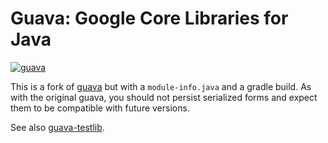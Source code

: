 # Guava: Google Core Libraries for Java

[![guava](https://maven-badges.herokuapp.com/maven-central/io.github.jbock-java/guava/badge.svg?subject=guava)](https://maven-badges.herokuapp.com/maven-central/io.github.jbock-java/guava)

This is a fork of [guava](https://github.com/google/guava/tree/9830997ec9676dcf794369da9b8b20b8162caa60)
but with a `module-info.java` and a gradle build.
As with the original guava, you should not persist serialized forms
and expect them to be compatible with future versions.

See also [guava-testlib](https://github.com/jbock-java/guava-testlib).
